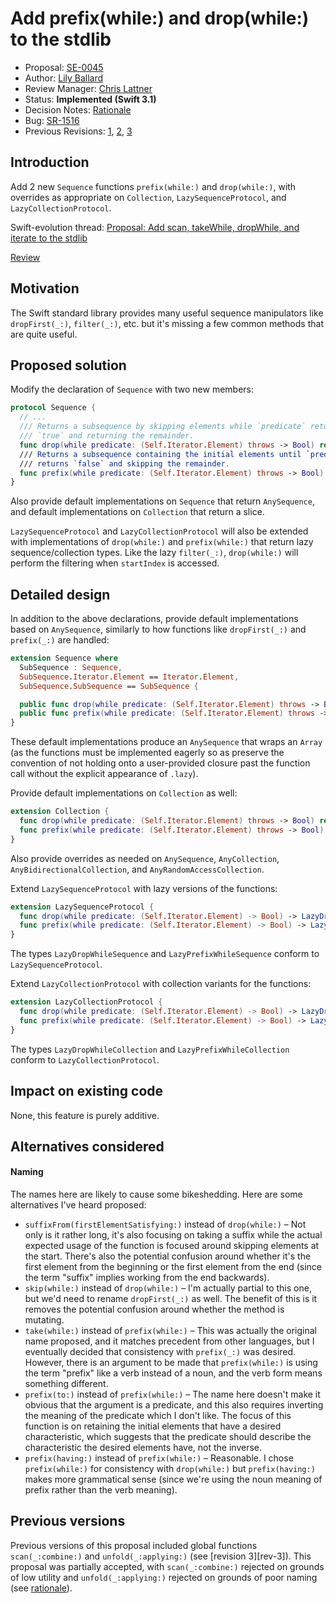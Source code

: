 # Add prefix(while:) and drop(while:) to the stdlib

* Proposal: [SE-0045](0045-scan-takewhile-dropwhile.md)
* Author: [Lily Ballard](https://github.com/lilyball)
* Review Manager: [Chris Lattner](https://github.com/lattner)
* Status: **Implemented (Swift 3.1)**
* Decision Notes: [Rationale](https://forums.swift.org/t/accepted-with-modifications-se-0045-add-scan-prefix-while-drop-while-and-unfold-to-the-stdlib/2466)
* Bug: [SR-1516](https://bugs.swift.org/browse/SR-1516)
* Previous Revisions: [1](https://github.com/apple/swift-evolution/blob/b39d653f7e3d5e982b562664343f26c826652291/proposals/0045-scan-takewhile-dropwhile.md), [2](https://github.com/apple/swift-evolution/blob/baec22a8a5ddaa0407086380da32b5cad2144800/proposals/0045-scan-takewhile-dropwhile.md), [3](https://github.com/apple/swift-evolution/blob/d709546002e1636a10350d14da84eb9e554c3aac/proposals/0045-scan-takewhile-dropwhile.md)

## Introduction

Add 2 new `Sequence` functions `prefix(while:)` and `drop(while:)`, with
overrides as appropriate on `Collection`, `LazySequenceProtocol`, and
`LazyCollectionProtocol`.

Swift-evolution thread:
[Proposal: Add scan, takeWhile, dropWhile, and iterate to the stdlib](https://forums.swift.org/t/proposal-add-scan-takewhile-dropwhile-and-iterate-to-the-stdlib/806)

[Review](https://forums.swift.org/t/review-se-0045-add-scan-prefix-while-drop-while-and-iterate-to-the-stdlib/2382)

## Motivation

The Swift standard library provides many useful sequence manipulators like
`dropFirst(_:)`, `filter(_:)`, etc. but it's missing a few common methods that
are quite useful.

## Proposed solution

Modify the declaration of `Sequence` with two new members:

```swift
protocol Sequence {
  // ...
  /// Returns a subsequence by skipping elements while `predicate` returns
  /// `true` and returning the remainder.
  func drop(while predicate: (Self.Iterator.Element) throws -> Bool) rethrows -> Self.SubSequence
  /// Returns a subsequence containing the initial elements until `predicate`
  /// returns `false` and skipping the remainder.
  func prefix(while predicate: (Self.Iterator.Element) throws -> Bool) rethrows -> Self.SubSequence
}
```

Also provide default implementations on `Sequence` that return `AnySequence`,
and default implementations on `Collection` that return a slice.

`LazySequenceProtocol` and `LazyCollectionProtocol` will also be extended with
implementations of `drop(while:)` and `prefix(while:)` that return lazy
sequence/collection types. Like the lazy `filter(_:)`, `drop(while:)` will
perform the filtering when `startIndex` is accessed.

## Detailed design

In addition to the above declarations, provide default implementations based on
`AnySequence`, similarly to how functions like `dropFirst(_:)` and `prefix(_:)`
are handled:

```swift
extension Sequence where
  SubSequence : Sequence,
  SubSequence.Iterator.Element == Iterator.Element,
  SubSequence.SubSequence == SubSequence {

  public func drop(while predicate: (Self.Iterator.Element) throws -> Bool) rethrows -> AnySequence<Self.Iterator.Element>
  public func prefix(while predicate: (Self.Iterator.Element) throws -> Bool) rethrows -> AnySequence<Self.Iterator.Element>
}
```

These default implementations produce an `AnySequence` that wraps an `Array`
(as the functions must be implemented eagerly so as preserve the convention of
not holding onto a user-provided closure past the function call without the
explicit appearance of `.lazy`).

Provide default implementations on `Collection` as well:

```swift
extension Collection {
  func drop(while predicate: (Self.Iterator.Element) throws -> Bool) rethrows -> Self.SubSequence
  func prefix(while predicate: (Self.Iterator.Element) throws -> Bool) rethrows -> Self.SubSequence
}
```

Also provide overrides as needed on `AnySequence`, `AnyCollection`,
`AnyBidirectionalCollection`, and `AnyRandomAccessCollection`.

Extend `LazySequenceProtocol` with lazy versions of the functions:

```swift
extension LazySequenceProtocol {
  func drop(while predicate: (Self.Iterator.Element) -> Bool) -> LazyDropWhileSequence<Self.Elements>
  func prefix(while predicate: (Self.Iterator.Element) -> Bool) -> LazyPrefixWhileSequence<Self.Elements>
}
```

The types `LazyDropWhileSequence` and `LazyPrefixWhileSequence` conform to
`LazySequenceProtocol`.

Extend `LazyCollectionProtocol` with collection variants for the functions:

```swift
extension LazyCollectionProtocol {
  func drop(while predicate: (Self.Iterator.Element) -> Bool) -> LazyDropWhileCollection<Self.Elements>
  func prefix(while predicate: (Self.Iterator.Element) -> Bool) -> LazyPrefixWhileCollection<Self.Elements>
}
```

The types `LazyDropWhileCollection` and `LazyPrefixWhileCollection` conform to
`LazyCollectionProtocol`.

## Impact on existing code

None, this feature is purely additive.

## Alternatives considered

#### Naming

The names here are likely to cause some bikeshedding. Here are some alternatives
I've heard proposed:

* `suffixFrom(firstElementSatisfying:)` instead of `drop(while:)` – Not only is
  it rather long, it's also focusing on taking a suffix while the actual
  expected usage of the function is focused around skipping elements at the
  start. There's also the potential confusion around whether it's the first
  element from the beginning or the first element from the end (since the term
  "suffix" implies working from the end backwards).
* `skip(while:)` instead of `drop(while:)` – I'm actually partial to this one,
  but we'd need to rename `dropFirst(_:)` as well. The benefit of this is it
  removes the potential confusion around whether the method is mutating.
* `take(while:)` instead of `prefix(while:)` – This was actually the original
  name proposed, and it matches precedent from other languages, but I eventually
  decided that consistency with `prefix(_:)` was desired. However, there is an
  argument to be made that `prefix(while:)` is using the term "prefix" like a
  verb instead of a noun, and the verb form means something different.
* `prefix(to:)` instead of `prefix(while:)` – The name here doesn't make it
  obvious that the argument is a predicate, and this also requires inverting the
  meaning of the predicate which I don't like. The focus of this function is on
  retaining the initial elements that have a desired characteristic, which
  suggests that the predicate should describe the characteristic the desired
  elements have, not the inverse.
* `prefix(having:)` instead of `prefix(while:)` – Reasonable. I chose
  `prefix(while:)` for consistency with `drop(while:)` but `prefix(having:)`
  makes more grammatical sense (since we're using the noun meaning of prefix
  rather than the verb meaning).

## Previous versions

Previous versions of this proposal included global functions `scan(_:combine:)`
and `unfold(_:applying:)` (see [revision 3][rev-3]). This proposal was partially
accepted, with `scan(_:combine:)` rejected on grounds of low utility and
`unfold(_:applying:)` rejected on grounds of poor naming (see [rationale][]).

[rationale]: https://forums.swift.org/t/accepted-with-modifications-se-0045-add-scan-prefix-while-drop-while-and-unfold-to-the-stdlib/2466
